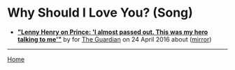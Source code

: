 # Why Should I Love You? (Song)

 - [**"Lenny Henry on Prince: 'I almost passed out. This was my hero talking to me'"**](https://www.theguardian.com/music/2016/apr/24/the-time-i-sang-with-prince-and-kate-bush-by-lenny-henry) by  for [The Guardian](https://www.theguardian.com/) on 24 April 2016 about  ([mirror](https://web.archive.org/web/*/https://www.theguardian.com/music/2016/apr/24/the-time-i-sang-with-prince-and-kate-bush-by-lenny-henry))

----

[Home](../)
